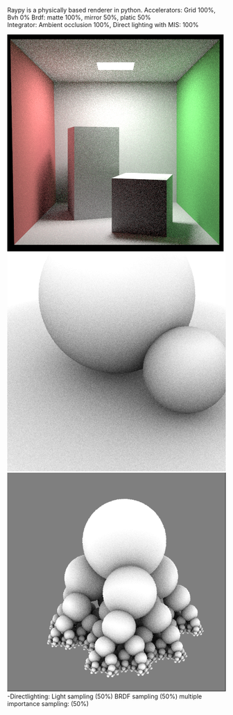 Raypy is a physically based renderer in python.
Accelerators:  Grid 100%, Bvh 0%
Brdf: matte 100%, mirror 50%, platic 50%</br>
Integrator:  Ambient occlusion 100%, Direct lighting with MIS: 100%


![alt text](https://github.com/neodyme60/raypy/blob/master/doc/cornellebox_pathtracing_mq.png "Logo Title Text 1")
![alt text](https://github.com/neodyme60/raypy/blob/master/doc/ao_100.png "Logo Title Text 1")
![alt text](https://github.com/neodyme60/raypy/blob/master/doc/ao_3.png "Logo Title Text 1")
-Directlighting: Light sampling (50%) BRDF sampling (50%) multiple importance sampling: (50%)


